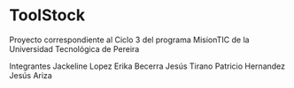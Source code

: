 # ToolStock
Proyecto correspondiente al Ciclo 3 del programa MisionTIC de la Universidad Tecnológica de Pereira

Integrantes
Jackeline Lopez
Erika Becerra
Jesús Tirano
Patricio Hernandez
Jesús Ariza
